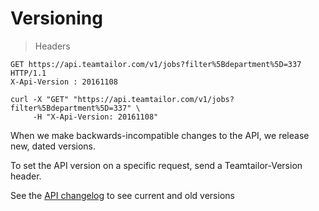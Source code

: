 # Versioning

> Headers

```http
GET https://api.teamtailor.com/v1/jobs?filter%5Bdepartment%5D=337 HTTP/1.1
X-Api-Version : 20161108
```

```shell
curl -X "GET" "https://api.teamtailor.com/v1/jobs?filter%5Bdepartment%5D=337" \
     -H "X-Api-Version: 20161108"
```

When we make backwards-incompatible changes to the API, we release new, dated versions.

To set the API version on a specific request, send a Teamtailor-Version header.

See the [API changelog](#changelog) to see current and old versions
